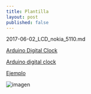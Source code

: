 ```yaml
---
title: Plantilla
layout: post
published: false
---
```

2017-06-02_LCD_nokia_5110.md

[Arduino Digital Clock](https://github.com/moozzyk/ArduinoDigitalClock)

[Arduino digital clock](https://blog.3d-logic.com/2012/08/26/digital-clock-on-arduino-uno-with-nokia-lcd-display/)

[Ejemplo](http://nicuflorica.blogspot.com.es/2013/06/afisajul-folosit-la-telefoanele-nokia_20.html)

![imagen](http://1.bp.blogspot.com/--VF-Dxn1_jQ/UcL22THEnkI/AAAAAAAAJpE/vb0ngly01JI/s320/P6200384g.JPG)
